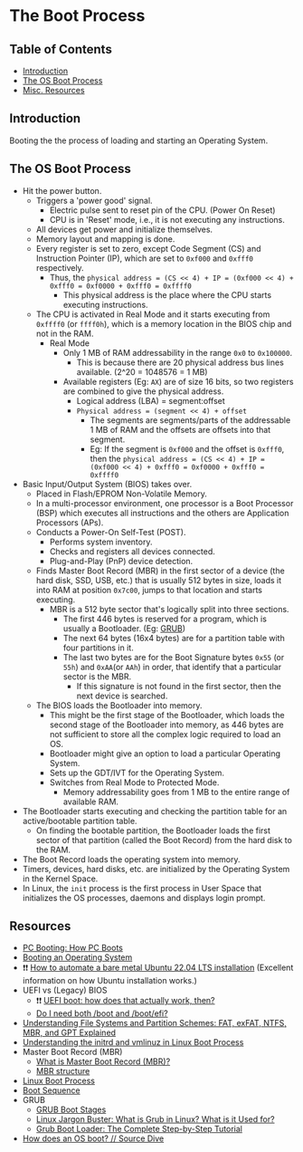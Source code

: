 # The Boot Process

## Table of Contents

-   [Introduction](#introduction)
-   [The OS Boot Process](#the-os-boot-process)
-   [Misc. Resources](#resources)

## Introduction

Booting the the process of loading and starting an Operating System.

## The OS Boot Process

-   Hit the power button.
    -   Triggers a 'power good' signal.
        -   Electric pulse sent to reset pin of the CPU. (Power On Reset)
        -   CPU is in 'Reset' mode, i.e., it is not executing any instructions.
    -   All devices get power and initialize themselves.
    -   Memory layout and mapping is done.
    -   Every register is set to zero, except Code Segment (CS) and Instruction Pointer (IP), which are set to `0xf000` and `0xfff0` respectively.
        -   Thus, the `physical address = (CS << 4) + IP = (0xf000 << 4) + 0xfff0 = 0xf0000 + 0xfff0 = 0xffff0`
            -   This physical address is the place where the CPU starts executing instructions.
    -   The CPU is activated in Real Mode and it starts executing from `0xffff0` (or `ffff0h`), which is a memory location in the BIOS chip and not in the RAM.
        -   Real Mode
            -   Only 1 MB of RAM addressability in the range `0x0` to `0x100000`.
                -   This is because there are 20 physical address bus lines available. (2^20 = 1048576 = 1 MB)
            -   Available registers (Eg: `AX`) are of size 16 bits, so two registers are combined to give the physical address.
                -   Logical address (LBA) = segment:offset
                -   `Physical address = (segment << 4) + offset`
                    -   The segments are segments/parts of the addressable 1 MB of RAM and the offsets are offsets into that segment.
                    -   Eg: If the segment is `0xf000` and the offset is `0xfff0`, then the `physical address = (CS << 4) + IP = (0xf000 << 4) + 0xfff0 = 0xf0000 + 0xfff0 = 0xffff0`
-   Basic Input/Output System (BIOS) takes over.
    -   Placed in Flash/EPROM Non-Volatile Memory.
    -   In a multi-processor environment, one processor is a Boot Processor (BSP) which executes all instructions and the others are Application Processors (APs).
    -   Conducts a Power-On Self-Test (POST).
        -   Performs system inventory.
        -   Checks and registers all devices connected.
        -   Plug-and-Play (PnP) device detection.
    -   Finds Master Boot Record (MBR) in the first sector of a device (the hard disk, SSD, USB, etc.) that is usually 512 bytes in size, loads it into RAM at position `0x7c00`, jumps to that location and starts executing.
        -   MBR is a 512 byte sector that's logically split into three sections.
            -   The first 446 bytes is reserved for a program, which is usually a Bootloader. (Eg: [GRUB](https://www.gnu.org/software/grub))
            -   The next 64 bytes (16x4 bytes) are for a partition table with four partitions in it.
            -   The last two bytes are for the Boot Signature bytes `0x55` (or `55h`) and `0xAA`(or `AAh`) in order, that identify that a particular sector is the MBR.
                -   If this signature is not found in the first sector, then the next device is searched.
    -   The BIOS loads the Bootloader into memory.
        -   This might be the first stage of the Bootloader, which loads the second stage of the Bootloader into memory, as 446 bytes are not sufficient to store all the complex logic required to load an OS.
        -   Bootloader might give an option to load a particular Operating System.
        -   Sets up the GDT/IVT for the Operating System.
        -   Switches from Real Mode to Protected Mode.
            -   Memory addressability goes from 1 MB to the entire range of available RAM.
-   The Bootloader starts executing and checking the partition table for an active/bootable partition table.
    -   On finding the bootable partition, the Bootloader loads the first sector of that partition (called the Boot Record) from the hard disk to the RAM.
-   The Boot Record loads the operating system into memory.
-   Timers, devices, hard disks, etc. are initialized by the Operating System in the Kernel Space.
-   In Linux, the `init` process is the first process in User Space that initializes the OS processes, daemons and displays login prompt.

## Resources

-   [PC Booting: How PC Boots](https://www.youtube.com/watch?v=ZplB2v2eMas)
-   [Booting an Operating System](https://www.youtube.com/watch?v=7D4qiFIosWk)
-   ❗❗ [How to automate a bare metal Ubuntu 22.04 LTS installation](https://www.jimangel.io/posts/automate-ubuntu-22-04-lts-bare-metal) (Excellent information on how Ubuntu installation works.)
-   UEFI vs (Legacy) BIOS
    -   ❗❗ [UEFI boot: how does that actually work, then?](https://www.happyassassin.net/posts/2014/01/25/uefi-boot-how-does-that-actually-work-then)
    -   [Do I need both /boot and /boot/efi?](https://unix.stackexchange.com/questions/749678/do-i-need-both-boot-and-boot-efi)
-   [Understanding File Systems and Partition Schemes: FAT, exFAT, NTFS, MBR, and GPT Explained](https://freedium.cfd/https://medium.com/@techynilesh/understanding-file-systems-and-partition-schemes-fat-exfat-ntfs-mbr-and-gpt-explained-4b8a72b7fba2)
-   [Understanding the initrd and vmlinuz in Linux Boot Process](https://dev.to/er_dward/understanding-the-initrd-and-vmlinuz-in-linux-boot-process-534f)
-   Master Boot Record (MBR)
    -   [What is Master Boot Record (MBR)?](https://www.youtube.com/watch?v=1T26DpuKnVs)
    -   [MBR structure](https://superuser.com/a/976163)
-   [Linux Boot Process](https://www.youtube.com/watch?v=ZtVpz5VWjAs)
-   [Boot Sequence](https://wiki.osdev.org/Boot_Sequence)
-   GRUB
    -   [GRUB Boot Stages](https://www.system-rescue.org/disk-partitioning/Grub-boot-stages)
    -   [Linux Jargon Buster: What is Grub in Linux? What is it Used for?](https://itsfoss.com/what-is-grub)
    -   [Grub Boot Loader: The Complete Step-by-Step Tutorial](https://thelinuxcode.com/grub_boot_loader_full_tutorial)
-   [How does an OS boot? // Source Dive](https://www.youtube.com/watch?v=KkenLT8S9Hs)
